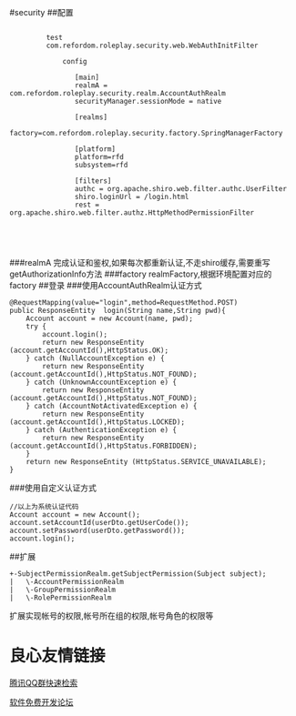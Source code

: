#security
##配置
```
	 
		 test 
		 com.refordom.roleplay.security.web.WebAuthInitFilter 
		 
			 config 
			 
				[main]
				realmA = com.refordom.roleplay.security.realm.AccountAuthRealm
				securityManager.sessionMode = native

				[realms]
				factory=com.refordom.roleplay.security.factory.SpringManagerFactory

				[platform]
				platform=rfd
				subsystem=rfd

				[filters]
				authc = org.apache.shiro.web.filter.authc.UserFilter
				shiro.loginUrl = /login.html
				rest = org.apache.shiro.web.filter.authz.HttpMethodPermissionFilter
				
			 
		 
	 
```
###realmA
完成认证和鉴权,如果每次都重新认证,不走shiro缓存,需要重写getAuthorizationInfo方法
###factory
realmFactory,根据环境配置对应的factory
##登录
###使用AccountAuthRealm认证方式
```
@RequestMapping(value="login",method=RequestMethod.POST)
public ResponseEntity  login(String name,String pwd){
	Account account = new Account(name, pwd);
	try {
		account.login();
		return new ResponseEntity (account.getAccountId(),HttpStatus.OK);
	} catch (NullAccountException e) {
		return new ResponseEntity (account.getAccountId(),HttpStatus.NOT_FOUND);
	} catch (UnknownAccountException e) {
		return new ResponseEntity (account.getAccountId(),HttpStatus.NOT_FOUND);
	} catch (AccountNotActivatedException e) {
		return new ResponseEntity (account.getAccountId(),HttpStatus.LOCKED);
	} catch (AuthenticationException e) {
		return new ResponseEntity (account.getAccountId(),HttpStatus.FORBIDDEN);
	}
	return new ResponseEntity (HttpStatus.SERVICE_UNAVAILABLE);
}
```
###使用自定义认证方式
```
//以上为系统认证代码
Account account = new Account();
account.setAccountId(userDto.getUserCode());
account.setPassword(userDto.getPassword());
account.login();
```
##扩展
```
+-SubjectPermissionRealm.getSubjectPermission(Subject subject);
|	\-AccountPermissionRealm
|	\-GroupPermissionRealm
|	\-RolePermissionRealm
```
扩展实现帐号的权限,帐号所在组的权限,帐号角色的权限等




 # 良心友情链接

[腾讯QQ群快速检索](http://u.720life.cn/s/8cf73f7c)

[软件免费开发论坛](http://u.720life.cn/s/bbb01dc0)